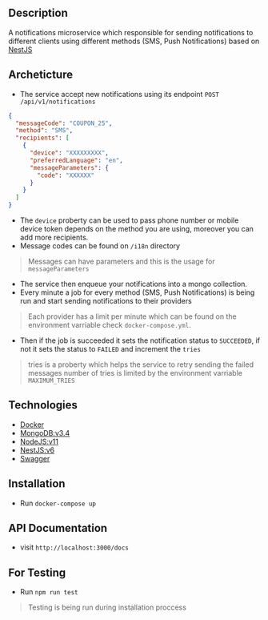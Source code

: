 ## Description
A notifications microservice which responsible for sending notifications to different clients using different methods (SMS, Push Notifications) based on [NestJS](https://docs.nestjs.com/)

## Archeticture
- The service accept new notifications using its endpoint `POST /api/v1/notifications` 
```json
{
  "messageCode": "COUPON_25",
  "method": "SMS",
  "recipients": [
    {
      "device": "XXXXXXXXX",
      "preferredLanguage": "en",
      "messageParameters": {
        "code": "XXXXXX"
      }
    }
  ]
}
```
- The `device` proberty can be used to pass phone number or mobile device token depends on the method you are using, moreover you can add more recipients.
- Message codes can be found on `/i18n` directory
> Messages can have parameters and this is the usage for `messageParameters`
- The service then enqueue your notifications into a mongo collection.
- Every minute a job for every method (SMS, Push Notifications) is being run and start sending notifications to their providers
> Each provider has a limit per minute which can be found on the environment varriable check `docker-compose.yml`.
- Then if the job is succeeded it sets the notification status to `SUCCEEDED`, if not it sets the status to `FAILED` and increment the `tries`
> tries is a proberty which helps the service to retry sending the failed messages number of tries is limited by the environment varriable `MAXIMUM_TRIES`

## Technologies
- [Docker](https://www.docker.com/)
- [MongoDB:v3.4](https://www.mongodb.com/)
- [NodeJS:v11](https://nodejs.org/en/)
- [NestJS:v6](https://docs.nestjs.com/)
- [Swagger](https://swagger.io/)

## Installation
- Run `docker-compose up`

## API Documentation
- visit `http://localhost:3000/docs`

## For Testing
- Run `npm run test`
> Testing is being run during installation proccess
